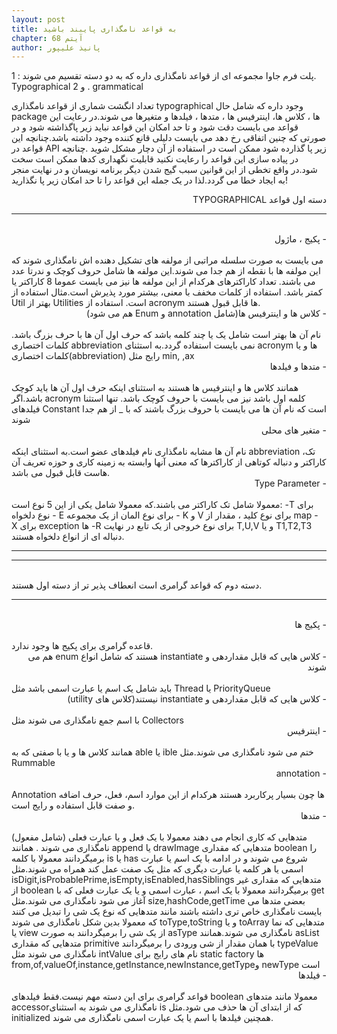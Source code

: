 ```yaml
---
layout: post
title: به قواعد نامگذاری پایبند باشید
chapter: آیتم 68
author: پانیذ علیپور
---
```


پلت فرم جاوا مجموعه ای از قواعد نامگذاری داره که به دو دسته تقسیم می شوند : 1. Typographical و 2 . grammatical

تعداد انگشت شماری از قواعد نامگذاری typographical وجود داره که شامل حال package ها ، کلاس ها، اینترفیس ها ، متدها ، فیلدها و متغیرها می شوند.در رعایت این قواعد می بایست دقت شود و تا حد امکان این قواعد نباید زیر پاگذاشته شود و در صورتی که چنین اتفاقی رخ دهد می بایست دلیلی قانع کننده وجود داشته باشد.چنانچه این قواعد در API زیر پا گذارده شود ممکن است در استفاده از آن دچار مشکل شوید .چنانچه در پیاده سازی این قواعد را رعایت نکنید قابلیت نگهداری کدها ممکن است سخت شود.در واقع تخطی از این قوانین سبب گیج شدن دیگر برنامه نویسان و در نهایت منجر به ایجاد خطا می گردد.لذا در یک جمله این قواعد را تا حد امکان زیر پا نگذارید!

<div dir="rtl" align="right">
	دسته اول قواعد TYPOGRAPHICAL
</div>
<hr>
<br/>
<div dir="rtl" align="right">
-  پکیج ، ماژول
</div>
<br/>
می بایست به صورت سلسله مراتبی از مولفه های تشکیل دهنده اش نامگذاری شوند که این مولفه ها با نقطه از هم جدا می شوند.این مولفه ها شامل حروف کوچک و ندرتا عدد می باشند.
تعداد کاراکترهای هرکدام از این مولفه ها نیز می بایست عموما 8 کاراکتر یا کمتر باشد.
استفاده از کلمات مخفف با معنی، بیشتر مورد پذیرش است.مثال استفاده از Util بهتر از Utilities است.
استفاده از acronym ها قابل قبول هستند.
<div dir="rtl" align="right">
	-  کلاس ها و اینترفیس ها(شامل annotation و Enum هم می شود)
</div>
<br/>
نام آن ها بهتر است شامل یک یا چند کلمه باشد که حرف اول آن ها با حرف بزرگ باشد.
کلمات اختصاری abbreviation نمی بایست استفاده گردد.به استثنای acronym ها و یا کلمات اختصاری(abbreviation) رایج مثل min, ,ax
<div dir="rtl" align="right">
	- متدها و فیلدها
</div>
<br/>
		همانند کلاس ها و اینترفیس ها هستند به استثنای اینکه حرف اول آن ها باید کوچک باشد.اگر acronym کلمه اول باشد نیز می بایست با حروف کوچک باشد.
		تنها استثنا فیلدهای Constant است که نام آن ها می بایست با حروف بزرگ باشند که با _ از هم جدا شوند
<div dir="rtl" align="right">
	- متغیر های محلی
</div>
<br/>
		نام آن ها مشابه نامگذاری نام فیلدهای عضو است.به استثنای اینکه abbreviation ،تک کاراکتر و دنباله کوتاهی از کاراکترها که معنی آنها وابسته به زمینه کاری و حوزه تعریف آن هاست قابل قبول می باشد.
<div dir="rtl" align="right">
	- Type Parameter
</div>
<br/>
		معمولا شامل تک کاراکتر می باشند.که معمولا شامل یکی از این 5 نوع است:
			-T برای نوع دلخواه
			- E برای نوع المان از یک مجموعه
			- K و V برای نوع کلید ، مقدار از map
			- X برای exception ها
			-R برای نوع خروجی از یک تابع
			در نهایت T,U,V و یا T1,T2,T3 دنباله ای از انواع دلخواه هستند.
<hr>
<hr>
<br/>
	دسته دوم که قواعد گرامری است انعطاف پذیر تر از دسته اول هستند.
<hr>
<br/>
<div dir="rtl" align="right">
	-  پکیج ها
</div>
<br/>
			قاعده گرامری برای پکیج ها وجود ندارد.
<div dir="rtl" align="right">
	- کلاس هایی که قابل مقداردهی و instantiate هستند که شامل انواع enum هم می شوند
</div>
<br/>
			باید شامل یک اسم یا عبارت اسمی باشد مثل Thread یا PriorityQueue
<div dir="rtl" align="right">
	- کلاس هایی که قابل مقداردهی و instantiate نیستند(کلاس های utility)
</div>
<br/>
		با اسم جمع نامگذاری می شوند مثل Collectors
<div dir="rtl" align="right">
	- اینترفیس
</div>
<br/>
			همانند کلاس ها و یا با صفتی که به able یا ible ختم می شود نامگذاری می شوند.مثل Rummable
<div dir="rtl" align="right">
	- annotation
</div>
<br/>
			Annotation ها چون بسیار پرکاربرد هستند هرکدام از این موارد اسم، فعل، حرف اضافه و صفت قابل استفاده و رایج است.
<div dir="rtl" align="right">
	- متدها
</div>
<br/>
		متدهایی که کاری انجام می دهند معمولا با یک فعل و یا عبارت فعلی (شامل مفعول) نامگذاری می شوند .
		همانند append یا drawImage
		متدهایی که مقداری boolean را برمیگردانند معمولا با کلمه is یا has شروع می شوند و در ادامه با یک اسم یا عبارت اسمی یا هر کلمه یا عبارت دیگری که مثل یک صفت عمل کند همراه می شوند.مثل isDigit,isProbablePrime,isEmpty,isEnabled,hasSiblings
		متدهایی که مقداری غیر از boolean برمیگردانند معمولا با یک اسم ، عبارت اسمی و یا یک عبارت فعلی که با get آغاز می شود نامگذاری می شوند.مثل size,hashCode,getTime
		بعضی متدها می بایست نامگذاری خاص تری داشته باشند مانند متدهایی که نوع یک شی را تبدیل می کنند که معمولا بدین شکل نامگذاری می شوند toType,toString  و یا toArray
		متدهایی که نما یا view از یک شی را برمیگردانند به صورت asType نامگذاری می شوند.همانند asList
		متدهایی که مقداری primitive با همان مقدار از شی ورودی را برمیگردانند typeValue نامگذاری می شوند مثل intValue
		نام های رایج برای static factory ها from,of,valueOf,instance,getInstance,newInstance,getTypeو newType است
				<div dir="rtl" align="right">
	- فیلدها
</div>
<br/>
		قواعد گرامری برای این دسته مهم نیست.فقط فیلدهای boolean معمولا مانند متدهای accessorنامگذاری می شوند به استثنای is که از ابتدای آن ها حذف می شود.مثل initialized
		همچنین فیلدها با اسم یا یک عبارت اسمی نامگذاری می شوند.



